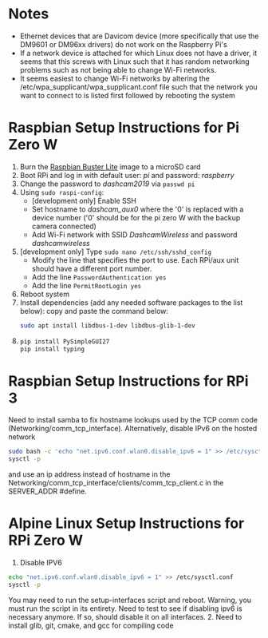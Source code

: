 
# Notes
  - Ethernet devices that are Davicom device (more specifically that use the DM9601 or DM96xx drivers) do not work on the Raspberry Pi's
  - If a network device is attached for which Linux does not have a driver, it seems that this screws with Linux such that it has random networking problems such as not being able to change Wi-Fi networks.
  - It seems easiest to change Wi-Fi networks by altering the /etc/wpa_supplicant/wpa_supplicant.conf file such that the network you want to connect to is listed first followed by rebooting the system


# Raspbian Setup Instructions for Pi Zero W

1. Burn the [Raspbian Buster Lite](https://www.raspberrypi.org/downloads/raspbian/) image to a microSD card
2. Boot RPi and log in with default user: *pi* and password: *raspberry*
3. Change the password to *dashcam2019* via `passwd pi`
4. Using `sudo raspi-config`:
   * [development only]  Enable SSH
   * Set hostname to *dashcam_aux0* where the '0' is replaced with a device number ('0' should be for the pi zero W with the backup camera connected)
   * Add Wi-Fi network with SSID *DashcamWireless* and password *dashcamwireless*
5. [development only] Type `sudo nano /etc/ssh/sshd_config`
   * Modify the line that specifies the port to use. Each RPi/aux unit should have a different port number.
   * Add the line `PasswordAuthentication yes`
   * Add the line `PermitRootLogin yes`
6. Reboot system
7. Install dependencies (add any needed software packages to the list below): copy and paste the command below:
   ```sh
   sudo apt install libdbus-1-dev libdbus-glib-1-dev
   ```
8. ```sh
   pip install PySimpleGUI27
   pip install typing
   ```

 # Raspbian Setup Instructions for RPi 3
 Need to install samba to fix hostname lookups used by the TCP comm code (Networking/comm_tcp_interface). Alternatively, disable IPv6 on the hosted network
```sh
sudo bash -c 'echo "net.ipv6.conf.wlan0.disable_ipv6 = 1" >> /etc/sysctl.conf'
sysctl -p
```
and use an ip address instead of hostname in the Networking/comm_tcp_interface/clients/comm_tcp_client.c in the SERVER_ADDR #define.

 # Alpine Linux Setup Instructions for RPi Zero W
 1. Disable IPV6
   ```sh
echo "net.ipv6.conf.wlan0.disable_ipv6 = 1" >> /etc/sysctl.conf
sysctl -p
```
You may need to run the setup-interfaces script and reboot. Warning, you must run the script in its entirety.
Need to test to see if disabling ipv6 is necessary anymore. If so, should disable it on all interfaces.
2. Need to install glib, git, cmake, and gcc for compiling code
